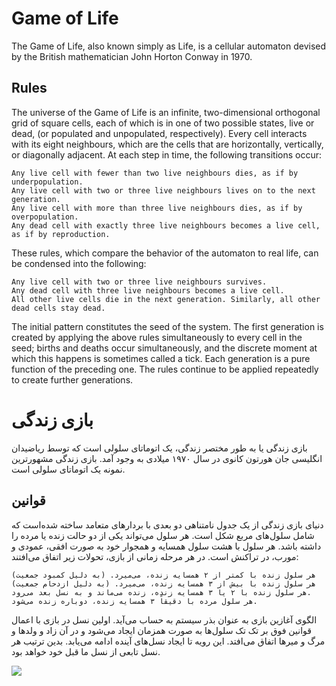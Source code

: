 # Game of Life
The Game of Life, also known simply as Life, is a cellular automaton devised by the British mathematician John Horton Conway in 1970.

## Rules
The universe of the Game of Life is an infinite, two-dimensional orthogonal grid of square cells, each of which is in one of two possible states, live or dead, (or populated and unpopulated, respectively). Every cell interacts with its eight neighbours, which are the cells that are horizontally, vertically, or diagonally adjacent. At each step in time, the following transitions occur:

    Any live cell with fewer than two live neighbours dies, as if by underpopulation.
    Any live cell with two or three live neighbours lives on to the next generation.
    Any live cell with more than three live neighbours dies, as if by overpopulation.
    Any dead cell with exactly three live neighbours becomes a live cell, as if by reproduction.

These rules, which compare the behavior of the automaton to real life, can be condensed into the following:

    Any live cell with two or three live neighbours survives.
    Any dead cell with three live neighbours becomes a live cell.
    All other live cells die in the next generation. Similarly, all other dead cells stay dead.

The initial pattern constitutes the seed of the system. The first generation is created by applying the above rules simultaneously to every cell in the seed; births and deaths occur simultaneously, and the discrete moment at which this happens is sometimes called a tick. Each generation is a pure function of the preceding one. The rules continue to be applied repeatedly to create further generations. 

# بازی زندگی
بازی زندگی یا به طور مختصر زندگی، یک اتوماتای سلولی است که توسط ریاضیدان انگلیسی جان هورتون کانوی در سال ۱۹۷۰ میلادی به وجود آمد. بازی زندگی مشهورترین نمونه یک اتوماتای سلولی است.

## قوانین
دنیای بازی زندگی از یک جدول نامتناهی دو بعدی با بردارهای متعامد ساخته شده‌است که شامل سلول‌های مربع شکل است. هر سلول می‌تواند یکی از دو حالت زنده یا مرده را داشته باشد. هر سلول با هشت سلول همسایه و همجوار خود به صورت افقی، عمودی و مورب، در تراکنش است. در هر مرحله زمانی از بازی، تحولات زیر اتفاق می‌افتند:

    هر سلول زنده با کمتر از ۲ همسایه زنده، می‌میرد. (به دلیل کمبود جمعیت)
    هر سلول زنده با بیش از ۳ همسایه زنده، می‌میرد. (به دلیل ازدحام جمعیت)
    هر سلول زنده با ۲ یا ۳ همسایه زنده، زنده می‌ماند و به نسل بعد می‌رود.
    هر سلول مرده با دقیقاً ۳ همسایه زنده، دوباره زنده می‌شود.

الگوی آغازین بازی به عنوان بذر سیستم به حساب می‌آید. اولین نسل در بازی با اعمال قوانین فوق بر تک تک سلول‌ها به صورت همزمان ایجاد می‌شود و در آن زاد و ولدها و مرگ و میرها اتفاق می‌افتد. این رویه تا ایجاد نسل‌های آینده ادامه می‌یابد. بدین ترتیب هر نسل تابعی از نسل ما قبل خود خواهد بود. 


<img src="//upload.wikimedia.org/wikipedia/commons/e/e5/Gospers_glider_gun.gif" />
